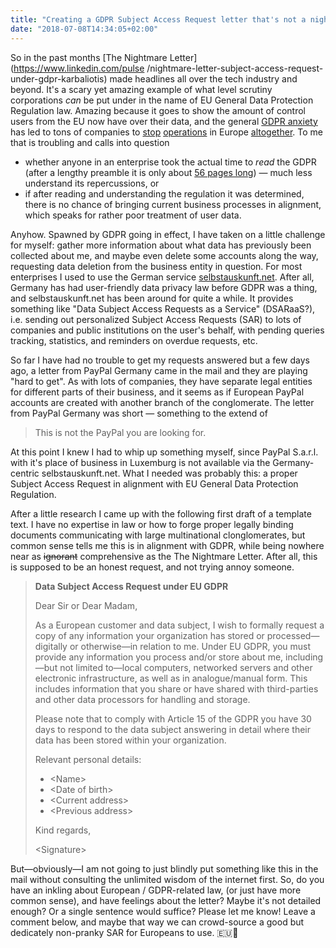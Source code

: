 ```yaml
---
title: "Creating a GDPR Subject Access Request letter that's not a nightmare"
date: "2018-07-08T14:34:05+02:00"
---
```


So in the past months [The Nightmare Letter](https://www.linkedin.com/pulse /nightmare-letter-subject-access-request- under-gdpr-karbaliotis) made headlines all over the tech industry and beyond. It's a scary yet amazing example of what level scrutiny corporations *can* be put under in the name of EU General Data Protection Regulation law. Amazing because it goes to show the amount of control users from the EU now have over their data, and the general [GDPR anxiety](https://www.managementtoday.co.uk/gdpr-isnt-data-security-bad-business/future-business/article/1455855) has led to tons of companies to [stop](https://www.marketwatch.com/story/chicago-tribune-la-times-go-dark-in-europe-after-gdpr-fail-2018-05-25) [operations](https://twitter.com/MarkDiStef/status/999898801769824256/) in Europe [altogether](https://mashable.com/2018/05/25/gdpr-blocked-us-news-sites/). To me that is troubling and calls into question

* whether anyone in an enterprise took the actual time to *read* the GDPR (after a lengthy preamble it is only about [56 pages long](https://eur-lex.europa.eu/legal-content/EN/TXT/PDF/?uri=CELEX:32016R0679#page=32)) — much less understand its repercussions, or
* if after reading and understanding the regulation it was determined, there is no chance of bringing current business processes in alignment, which speaks for rather poor treatment of user data.

Anyhow. Spawned by GDPR going in effect, I have taken on a little challenge for myself: gather more information about what data has previously been collected about me, and maybe even delete some accounts along the way, requesting data deletion from the business entity in question. For most enterprises I used to use the German service [selbstauskunft.net](https://selbstauskunft.net). After all, Germany has had user-friendly data privacy law before GDPR was a thing, and selbstauskunft.net has been around for quite a while. It provides something like "Data Subject Access Requests as a Service" (DSARaaS?), i.e. sending out personalized Subject Access Requests (SAR) to lots of companies and public institutions on the user's behalf, with pending queries tracking, statistics, and reminders on overdue requests, etc.

So far I have had no trouble to get my requests answered but a few days ago, a letter from PayPal Germany came in the mail and they are playing "hard to get". As with lots of companies, they have separate legal entities for different parts of their business, and it seems as if European PayPal accounts are created with another branch of the conglomerate. The letter from PayPal Germany was short — something to the extend of

> This is not the PayPal you are looking for.

At this point I knew I had to whip up something myself, since PayPal S.a.r.l. with it's place of business in Luxemburg is not available via the Germany-centric selbstauskunft.net. What I needed was probably this: a proper Subject Access Request in alignment with EU General Data Protection Regulation.

After a little research I came up with the following first draft of a template text. I have no expertise in law or how to forge proper legally binding documents communicating with large multinational clonglomerates, but common sense tells me this is in alignment with GDPR, while being nowhere near as <s>ignorant</s> comprehensive as the The Nightmare Letter. After all, this is supposed to be an honest request, and not trying annoy someone.

<blockquote>
<p><b>Data Subject Access Request under EU GDPR</b></p>

<p>Dear Sir or Dear Madam,</p>

<p>As a European customer and data subject, I wish to formally request a copy of any information your organization has stored or processed—digitally or otherwise—in relation to me. Under EU GDPR, you must provide any information you process and/or store about me, including—but not limited to—local computers, networked servers and other electronic infrastructure, as well as in analogue/manual form. This includes information that you share or have shared with third-parties and other data processors for handling and storage.</p>

<p>Please note that to comply with Article 15 of the GDPR you have 30 days to respond to the data subject answering in detail where their data has been stored within your organization.</p>

<p>Relevant personal details:</p>
<ul>
    <li>&lt;Name&gt;</li>
    <li>&lt;Date of birth&gt;</li>
    <li>&lt;Current address&gt;</li>
    <li>&lt;Previous address&gt;</li>
</ul>

<p>Kind regards,</p>
&lt;Signature&gt;
</blockquote>

But—obviously—I am not going to just blindly put something like this in the mail without consulting the unlimited wisdom of the internet first. So, do you have an inkling about European / GDPR-related law, (or just have more common sense), and have feelings about the letter? Maybe it's not detailed enough? Or a single sentence would suffice? Please let me know! Leave a comment below, and maybe that way we can crowd-source a good but dedicately non-pranky SAR for Europeans to use. 🇪🇺👋
